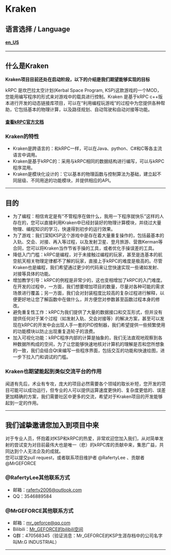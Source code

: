 # Kraken
## 语言选择 / Language
#### [en_US](https://github.com/RafertyLee/Kraken/blob/main/README.md)

---
## 什么是Kraken
**Kraken项目目前还处在启动阶段，以下的介绍是我们期望能够实现的目标**

kRPC 是坎巴拉太空计划(Kerbal Space Program, KSP)这款游戏的一个MOD，您能用编写程序的形式来对游戏中的载具进行控制。Kraken 是基于kRPC c++版本进行开发的动态链接库项目，可以在“利用编程玩游戏”的过程中为您提供各种帮助，它包括基本的物理计算，以及路径规划、自动驾驶和自动对接等功能。
#### [查看kRPC官方文档](https://krpc.github.io/krpc/index.html)

### Kraken的特性
- Kraken是跨语言的：和kRPC一样，可以在Java、python、C#和C等各主流语言中调用。
- Kraken是基于kRPC的：采用与kRPC相同的数据结构进行编写，可以与kRPC程序混用。
- Kraken是模块化设计的：它以基本的物理函数与控制算法为基础，建立起不同层级、不同用途的功能模块，并提供相应的API。

---

## 目的
- 为了编程：相信肯定是有“不管程序在做什么，我用一下程序就快乐”这样的人存在的，您可以直接利用Kraken中已经封装好的物理计算模块，并绕过大量物理、编程知识的学习，快速得到初步的运行效果。
- 为了游戏：我们深知KSP这个游戏中是存在着大量重复操作的，包括最基本的入轨、交会、对接、再入等过程，以及发射卫星、登月旅游、营救Kerman等合同，您可以将Kraken当作节省手操的工具，或者优化手操误差的工具。
- 降低入门门槛：kRPC是编程，对于未接触过编程的玩家，甚至是连基本的航空航天相关物理定律都不了解的玩家，直接上手kRPC的难度是极高的。尽管Kraken也是编程，我们希望通过更少的代码来让您快速实现一些诸如发射、对接等具体的功能。
- 增加教学引导：kRPC的例程是非常少的，这也变相增加了kRPC的入门难度。在开发的过程中，一方面，我们想要增加项目的数量，尽量对各种可能的需求场景进行覆盖；另一方面，我们会对封装程度比较高的复杂过程进行解释，以便更好地让您了解函数中在做什么，并方便您对参数甚至函数过程本身的修改。
- 避免重复性工作：kRPC为我们提供了大量的数据接口和交互形式，但并没有提供任何对于某个过程（如发射入轨、交会对接等）的解决方案，甚至可以发现在kRPC的开发中会出现人手一套的PID控制器，我们希望提供一些频繁使用的功能模块以防止出现重复造轮子的浪费。
- 加入可视化功能：kRPC程序内部的计算是抽象的，我们无法直观地观察到各种数据所构成的空间，为了让您能够快速地核对计算机的理解是否和您所想象的一致，我们会结合Qt来编写一些程序界面，包括交互的功能和快速绘图，进一步下拉入门和调试的门槛。

### Kraken也期望能起到类似交流平台的作用
闻道有先后，术业有专攻，庞大的项目必然需要各个领域的取长补短，您开发的项目可能可以成功运行，但专业的人可以提供运算速度更快的、复杂度更低的、误差更加精确的方案，我们需要社区中更多的交流，希望对于Kraken项目的开发能够起到一定的作用。

---

## 我们诚挚邀请您加入到项目中来
对于专业人员，怀抱着对KSP和kRPC的热爱，非常欢迎您加入我们，从对简单发射的尝试变为对目前最伟大也是唯一（悲）的kRPC库的贡献中来，集思广益，共同达到个人无法企及的成就。\
您可以提交pull request，或者联系项目维护者 @RafertyLee 、贡献者 @MrGEFORCE

### @RafertyLee其他联系方式
- 邮箱：raferty2006@outlook.com
- QQ：3546889584

### @MrGEFORCE其他联系方式

- 邮箱：mr_geforce@qq.com
- Bilibili：[Mr_GEFORCE的bilibili空间](https://space.bilibili.com/22746431)
- Q群：470568345（验证消息：Mr_GEFORCE的KSP生涯存档中的公司名字叫Mr.G INDUSTRIAL）

---